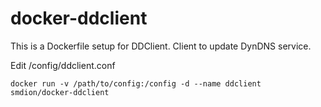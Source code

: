 docker-ddclient
==================

This is a Dockerfile setup for DDClient. Client to update DynDNS service.

Edit /config/ddclient.conf


    docker run -v /path/to/config:/config -d --name ddclient smdion/docker-ddclient
